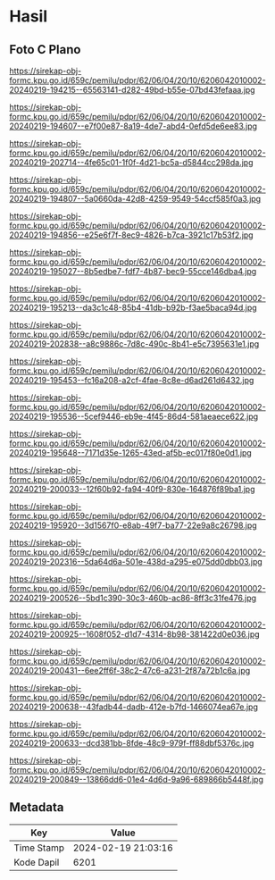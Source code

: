 # Hasil

## Foto C Plano

https://sirekap-obj-formc.kpu.go.id/659c/pemilu/pdpr/62/06/04/20/10/6206042010002-20240219-194215--65563141-d282-49bd-b55e-07bd43fefaaa.jpg

https://sirekap-obj-formc.kpu.go.id/659c/pemilu/pdpr/62/06/04/20/10/6206042010002-20240219-194607--e7f00e87-8a19-4de7-abd4-0efd5de6ee83.jpg

https://sirekap-obj-formc.kpu.go.id/659c/pemilu/pdpr/62/06/04/20/10/6206042010002-20240219-202714--4fe65c01-1f0f-4d21-bc5a-d5844cc298da.jpg

https://sirekap-obj-formc.kpu.go.id/659c/pemilu/pdpr/62/06/04/20/10/6206042010002-20240219-194807--5a0660da-42d8-4259-9549-54ccf585f0a3.jpg

https://sirekap-obj-formc.kpu.go.id/659c/pemilu/pdpr/62/06/04/20/10/6206042010002-20240219-194856--e25e6f7f-8ec9-4826-b7ca-3921c17b53f2.jpg

https://sirekap-obj-formc.kpu.go.id/659c/pemilu/pdpr/62/06/04/20/10/6206042010002-20240219-195027--8b5edbe7-fdf7-4b87-bec9-55cce146dba4.jpg

https://sirekap-obj-formc.kpu.go.id/659c/pemilu/pdpr/62/06/04/20/10/6206042010002-20240219-195213--da3c1c48-85b4-41db-b92b-f3ae5baca94d.jpg

https://sirekap-obj-formc.kpu.go.id/659c/pemilu/pdpr/62/06/04/20/10/6206042010002-20240219-202838--a8c9886c-7d8c-490c-8b41-e5c7395631e1.jpg

https://sirekap-obj-formc.kpu.go.id/659c/pemilu/pdpr/62/06/04/20/10/6206042010002-20240219-195453--fc16a208-a2cf-4fae-8c8e-d6ad261d6432.jpg

https://sirekap-obj-formc.kpu.go.id/659c/pemilu/pdpr/62/06/04/20/10/6206042010002-20240219-195536--5cef9446-eb9e-4f45-86d4-581aeaece622.jpg

https://sirekap-obj-formc.kpu.go.id/659c/pemilu/pdpr/62/06/04/20/10/6206042010002-20240219-195648--7171d35e-1265-43ed-af5b-ec017f80e0d1.jpg

https://sirekap-obj-formc.kpu.go.id/659c/pemilu/pdpr/62/06/04/20/10/6206042010002-20240219-200033--12f60b92-fa94-40f9-830e-164876f89ba1.jpg

https://sirekap-obj-formc.kpu.go.id/659c/pemilu/pdpr/62/06/04/20/10/6206042010002-20240219-195920--3d1567f0-e8ab-49f7-ba77-22e9a8c26798.jpg

https://sirekap-obj-formc.kpu.go.id/659c/pemilu/pdpr/62/06/04/20/10/6206042010002-20240219-202316--5da64d6a-501e-438d-a295-e075dd0dbb03.jpg

https://sirekap-obj-formc.kpu.go.id/659c/pemilu/pdpr/62/06/04/20/10/6206042010002-20240219-200526--5bd1c390-30c3-460b-ac86-8ff3c31fe476.jpg

https://sirekap-obj-formc.kpu.go.id/659c/pemilu/pdpr/62/06/04/20/10/6206042010002-20240219-200925--1608f052-d1d7-4314-8b98-381422d0e036.jpg

https://sirekap-obj-formc.kpu.go.id/659c/pemilu/pdpr/62/06/04/20/10/6206042010002-20240219-200431--6ee2ff6f-38c2-47c6-a231-2f87a72b1c6a.jpg

https://sirekap-obj-formc.kpu.go.id/659c/pemilu/pdpr/62/06/04/20/10/6206042010002-20240219-200638--43fadb44-dadb-412e-b7fd-1466074ea67e.jpg

https://sirekap-obj-formc.kpu.go.id/659c/pemilu/pdpr/62/06/04/20/10/6206042010002-20240219-200633--dcd381bb-8fde-48c9-979f-ff88dbf5376c.jpg

https://sirekap-obj-formc.kpu.go.id/659c/pemilu/pdpr/62/06/04/20/10/6206042010002-20240219-200849--13866dd6-01e4-4d6d-9a96-689866b5448f.jpg


## Metadata

| Key        | Value               |
| ---------- | ------------------- |
| Time Stamp | 2024-02-19 21:03:16 |
| Kode Dapil | 6201                |



